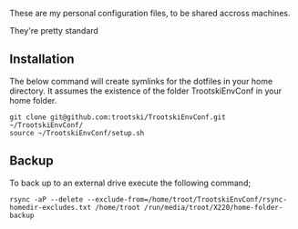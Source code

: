 These are my personal configuration files, to be shared accross machines.

They're pretty standard

## Installation

The below command will create symlinks for the dotfiles in your home directory. 
It assumes the existence of the folder TrootskiEnvConf in your home folder.

```shell
git clone git@github.com:trootski/TrootskiEnvConf.git ~/TrootskiEnvConf/
source ~/TrootskiEnvConf/setup.sh
```

## Backup

To back up to an external drive execute the following command;

```shell
rsync -aP --delete --exclude-from=/home/troot/TrootskiEnvConf/rsync-homedir-excludes.txt /home/troot /run/media/troot/X220/home-folder-backup
```

